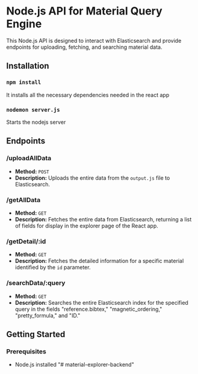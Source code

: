 # Node.js API for Material Query Engine

This Node.js API is designed to interact with Elasticsearch and provide endpoints for uploading, fetching, and searching material data.

## Installation

### `npm install`

It installs all the necessary dependencies needed in the react app

### `nodemon server.js`
Starts the nodejs server


## Endpoints

### /uploadAllData

- **Method:** `POST`
- **Description:** Uploads the entire data from the `output.js` file to Elasticsearch.

### /getAllData

- **Method:** `GET`
- **Description:** Fetches the entire data from Elasticsearch, returning a list of fields for display in the explorer page of the React app.

### /getDetail/:id

- **Method:** `GET`
- **Description:** Fetches the detailed information for a specific material identified by the `id` parameter.

### /searchData/:query

- **Method:** `GET`
- **Description:** Searches the entire Elasticsearch index for the specified query in the fields "reference.bibtex," "magnetic_ordering," "pretty_formula," and "ID."

## Getting Started

### Prerequisites

- Node.js installed
"# material-explorer-backend" 
